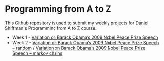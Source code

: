 # Programming from A to Z
This Github repository is used to submit my weekly projects for Daniel Shiffman's [Programming from A to Z](https://github.com/shiffman/A2Z-F18) course.

* Week 1 - [Variation on Barack Obama’s 2009 Nobel Peace Prize Speech](https://byjoohyunpark.github.io/a2z/week1/)
* Week 2 - [Variation on Barack Obama’s 2009 Nobel Peace Prize Speech – random](https://byjoohyunpark.github.io/a2z/week2-random/) / [Variation on Barack Obama’s 2009 Nobel Peace Prize Speech – markov chains](https://byjoohyunpark.github.io/a2z/week2-markov-chains/)
